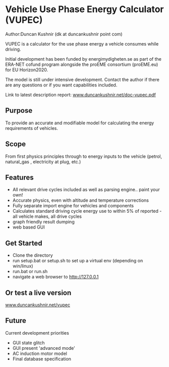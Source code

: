 # Vehicle Use Phase Energy Calculator (VUPEC)
Author:Duncan Kushnir (dk at duncankushnir point com)

VUPEC is a calculator for the use phase energy a vehicle consumes while driving.  

Initial development has been funded by energimydigheten.se as part of the ERA-NET cofund program
 alongside the proEME consortium (proEME.eu) for EU Horizon2020. 

The model is still under intensive development.  Contact the author if there are any questions or
 if you want capabilities included. 
 
Link to latest description report: 
www.duncankushnir.net/doc-vupec.pdf

## Purpose
To provide an accurate and modifiable model for calculating the energy requirements of vehicles. 

## Scope
From first physics principles through to energy inputs to the vehicle (petrol, natural_gas
, electricity at plug, etc.)

## Features
- All relevant drive cycles included as well as parsing engine.. paint your own!
- Accurate physics, even with altitude and temperature corrections
- Fully separate import engine for vehicles and components
- Calculates standard driving cycle energy use to within 5% of reported - all vehicle makes, all
 drive cycles
 - graph friendly result dumping
 - web based GUI
 
## Get Started
- Clone the directory
- run setup.bat or setup.sh to set up a virtual env (depending on win/linux)
- run.bat or run.sh
- navigate a web browser to http://127.0.0.1

## Or test a live version
www.duncankushnir.net/vupec

## Future
Current development priorities
- GUI state glitch
- GUI present 'advanced mode'
- AC induction motor model
- Final database specification 
